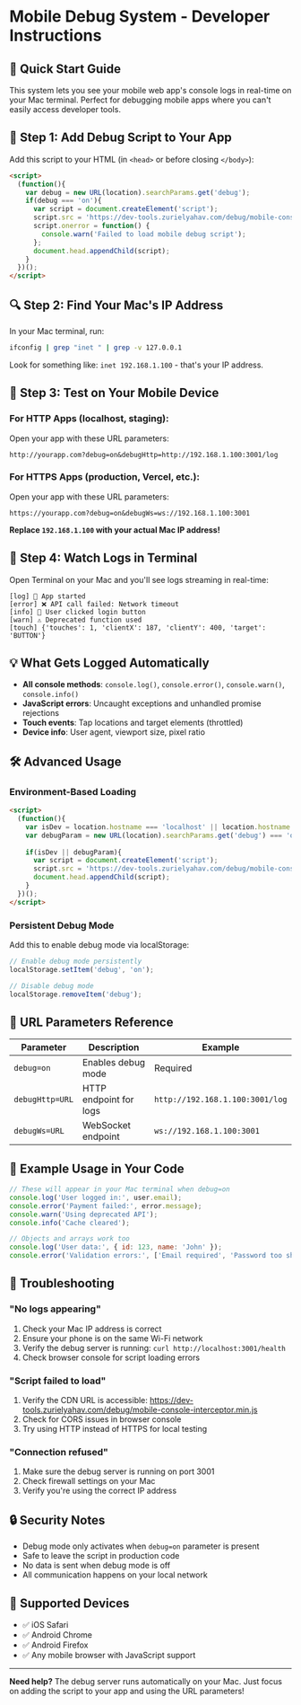 # Mobile Debug System - Developer Instructions

## 🚀 Quick Start Guide

This system lets you see your mobile web app's console logs in real-time on your Mac terminal. Perfect for debugging mobile apps where you can't easily access developer tools.

## 📱 Step 1: Add Debug Script to Your App

Add this script to your HTML (in `<head>` or before closing `</body>`):

```html
<script>
  (function(){
    var debug = new URL(location).searchParams.get('debug');
    if(debug === 'on'){
      var script = document.createElement('script');
      script.src = 'https://dev-tools.zurielyahav.com/debug/mobile-console-interceptor.min.js';
      script.onerror = function() {
        console.warn('Failed to load mobile debug script');
      };
      document.head.appendChild(script);
    }
  })();
</script>
```

## 🔍 Step 2: Find Your Mac's IP Address

In your Mac terminal, run:
```bash
ifconfig | grep "inet " | grep -v 127.0.0.1
```

Look for something like: `inet 192.168.1.100` - that's your IP address.

## 📲 Step 3: Test on Your Mobile Device

### For HTTP Apps (localhost, staging):
Open your app with these URL parameters:
```
http://yourapp.com?debug=on&debugHttp=http://192.168.1.100:3001/log
```

### For HTTPS Apps (production, Vercel, etc.):
Open your app with these URL parameters:
```
https://yourapp.com?debug=on&debugWs=ws://192.168.1.100:3001
```

**Replace `192.168.1.100` with your actual Mac IP address!**

## 👀 Step 4: Watch Logs in Terminal

Open Terminal on your Mac and you'll see logs streaming in real-time:

```
[log] 🚀 App started
[error] ❌ API call failed: Network timeout
[info] 📱 User clicked login button
[warn] ⚠️ Deprecated function used
[touch] {'touches': 1, 'clientX': 187, 'clientY': 400, 'target': 'BUTTON'}
```

## 💡 What Gets Logged Automatically

- **All console methods**: `console.log()`, `console.error()`, `console.warn()`, `console.info()`
- **JavaScript errors**: Uncaught exceptions and unhandled promise rejections
- **Touch events**: Tap locations and target elements (throttled)
- **Device info**: User agent, viewport size, pixel ratio

## 🛠 Advanced Usage

### Environment-Based Loading
```html
<script>
  (function(){
    var isDev = location.hostname === 'localhost' || location.hostname.includes('dev');
    var debugParam = new URL(location).searchParams.get('debug') === 'on';
    
    if(isDev || debugParam){
      var script = document.createElement('script');
      script.src = 'https://dev-tools.zurielyahav.com/debug/mobile-console-interceptor.min.js';
      document.head.appendChild(script);
    }
  })();
</script>
```

### Persistent Debug Mode
Add this to enable debug mode via localStorage:
```javascript
// Enable debug mode persistently
localStorage.setItem('debug', 'on');

// Disable debug mode
localStorage.removeItem('debug');
```

## 🔧 URL Parameters Reference

| Parameter | Description | Example |
|-----------|-------------|---------|
| `debug=on` | Enables debug mode | Required |
| `debugHttp=URL` | HTTP endpoint for logs | `http://192.168.1.100:3001/log` |
| `debugWs=URL` | WebSocket endpoint | `ws://192.168.1.100:3001` |

## 📝 Example Usage in Your Code

```javascript
// These will appear in your Mac terminal when debug=on
console.log('User logged in:', user.email);
console.error('Payment failed:', error.message);
console.warn('Using deprecated API');
console.info('Cache cleared');

// Objects and arrays work too
console.log('User data:', { id: 123, name: 'John' });
console.error('Validation errors:', ['Email required', 'Password too short']);
```

## 🚨 Troubleshooting

### "No logs appearing"
1. Check your Mac IP address is correct
2. Ensure your phone is on the same Wi-Fi network
3. Verify the debug server is running: `curl http://localhost:3001/health`
4. Check browser console for script loading errors

### "Script failed to load"
1. Verify the CDN URL is accessible: https://dev-tools.zurielyahav.com/debug/mobile-console-interceptor.min.js
2. Check for CORS issues in browser console
3. Try using HTTP instead of HTTPS for local testing

### "Connection refused"
1. Make sure the debug server is running on port 3001
2. Check firewall settings on your Mac
3. Verify you're using the correct IP address

## 🔒 Security Notes

- Debug mode only activates when `debug=on` parameter is present
- Safe to leave the script in production code
- No data is sent when debug mode is off
- All communication happens on your local network

## 📱 Supported Devices

- ✅ iOS Safari
- ✅ Android Chrome
- ✅ Android Firefox
- ✅ Any mobile browser with JavaScript support

---

**Need help?** The debug server runs automatically on your Mac. Just focus on adding the script to your app and using the URL parameters!
